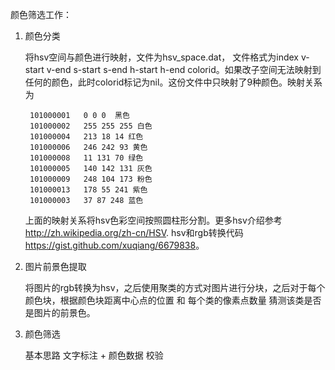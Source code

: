 颜色筛选工作：

1. 颜色分类
    
    将hsv空间与颜色进行映射，文件为hsv_space.dat， 文件格式为index v-start v-end s-start s-end h-start h-end colorid。如果改子空间无法映射到任何的颜色，此时colorid标记为nil。这份文件中只映射了9种颜色。映射关系为


        101000001   0 0 0  黑色 
        101000002   255 255 255 白色 
        101000004   213 18 14 红色
        101000006   246 242 93 黄色
        101000008   11 131 70 绿色
        101000005   140 142 131 灰色
        101000009   248 104 173 粉色
        101000013   178 55 241 紫色
        101000003   37 87 248 蓝色


    上面的映射关系将hsv色彩空间按照圆柱形分割。更多hsv介绍参考<http://zh.wikipedia.org/zh-cn/HSV>. hsv和rgb转换代码<https://gist.github.com/xuqiang/6679838>。


2. 图片前景色提取
    
    将图片的rgb转换为hsv，之后使用聚类的方式对图片进行分块，之后对于每个颜色块，根据颜色块距离中心点的位置 和 每个类的像素点数量 猜测该类是否是图片的前景色。
    

3. 颜色筛选
    
    基本思路 文字标注 + 颜色数据 校验

